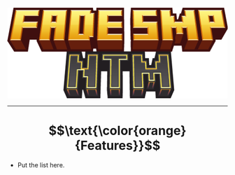 <p align="center"><img src="/logo512x210.png" alt="Change the link in img src of readme to proper logo | FadeSMP"></p>

---

# $$\text{\color{orange}{Features}}$$
* Put the list here.
